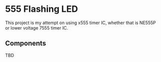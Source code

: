 # 555 Flashing LED

This project is my attempt on using x555 timer IC, whether that is NE555P or lower voltage 7555 timer IC.

## Components

TBD
